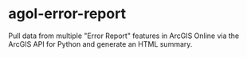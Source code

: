 # agol-error-report
Pull data from multiple "Error Report" features in ArcGIS Online via the ArcGIS API for Python and generate an HTML summary.
